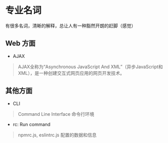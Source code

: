 # 专业名词

有很多名词，清晰的解释，总让人有一种豁然开朗的赶脚（感觉）

## Web 方面

- AJAX

> AJAX全称为“Asynchronous JavaScript And XML”（异步JavaScript和XML），是一种创建交互式网页应用的网页开发技术。

## 其他方面

- CLI

> Command Line Interface 命令行环境

- rc: Run command

> npmrc.js, eslintrc.js 配置的数据和信息